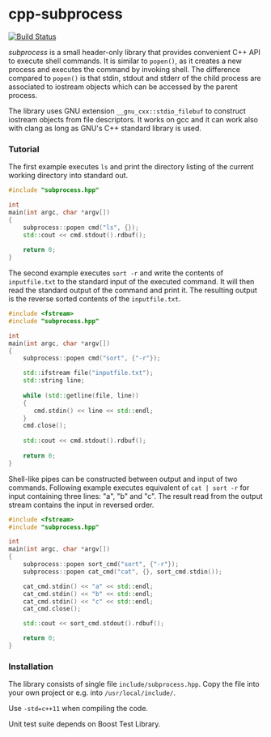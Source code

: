 
# cpp-subprocess

[![Build Status](https://travis-ci.org/tsaarni/cpp-subprocess.svg?branch=master)](https://travis-ci.org/tsaarni/cpp-subprocess)

*subprocess* is a small header-only library that provides convenient
C++ API to execute shell commands.  It is similar to `popen()`, as it
creates a new process and executes the command by invoking shell.  The
difference compared to `popen()` is that stdin, stdout and stderr of
the child process are associated to iostream objects which can be
accessed by the parent process.

The library uses GNU extension `__gnu_cxx::stdio_filebuf` to construct
iostream objects from file descriptors.  It works on gcc and it can
work also with clang as long as GNU's C++ standard library is used.


### Tutorial

The first example executes `ls` and print the directory listing of
the current working directory into standard out.

```C++
#include "subprocess.hpp"

int
main(int argc, char *argv[])
{
    subprocess::popen cmd("ls", {});
    std::cout << cmd.stdout().rdbuf();
    
    return 0;
}
```

The second example executes `sort -r` and write the contents of
`inputfile.txt` to the standard input of the executed command.  It
will then read the standard output of the command and print it.  The
resulting output is the reverse sorted contents of the
`inputfile.txt`.


```C++
#include <fstream>
#include "subprocess.hpp"

int
main(int argc, char *argv[])
{
    subprocess::popen cmd("sort", {"-r"});

    std::ifstream file("inputfile.txt");
    std::string line;
    
    while (std::getline(file, line))
    {
       cmd.stdin() << line << std::endl;
    }
    cmd.close();
   
    std::cout << cmd.stdout().rdbuf();
    
    return 0;
}
```

Shell-like pipes can be constructed between output and input of two
commands.  Following example executes equivalent of `cat | sort -r`
for input containing three lines: "a", "b" and "c".  The result read
from the output stream contains the input in reversed order.

```C++
#include <fstream>
#include "subprocess.hpp"

int
main(int argc, char *argv[])
{
    subprocess::popen sort_cmd("sort", {"-r"});
    subprocess::popen cat_cmd("cat", {}, sort_cmd.stdin());

    cat_cmd.stdin() << "a" << std::endl;
    cat_cmd.stdin() << "b" << std::endl;
    cat_cmd.stdin() << "c" << std::endl;
    cat_cmd.close();

    std::cout << sort_cmd.stdout().rdbuf();

    return 0;
}
```


### Installation

The library consists of single file `include/subprocess.hpp`.  Copy
the file into your own project or e.g. into `/usr/local/include/`.

Use `-std=c++11` when compiling the code.

Unit test suite depends on Boost Test Library.
